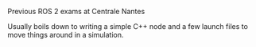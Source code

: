 Previous ROS 2 exams at Centrale Nantes

Usually boils down to writing a simple C++ node and a few launch files to move things around in a simulation.
